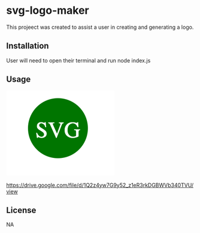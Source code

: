 # svg-logo-maker


This projeect was created to assist a user in creating and generating a logo.


## Installation

User will need to open their terminal and run node index.js

## Usage

![SVGLogo](./images/Screenshot%20of%20logo.png)

https://drive.google.com/file/d/1Q2z4yw7G9y52_z1eR3rkDGBWVb340TVU/view

## License

NA

